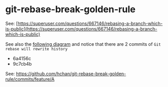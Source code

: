 # git-rebase-break-golden-rule
See: [https://superuser.com/questions/667146/rebasing-a-branch-which-is-public](https://superuser.com/questions/667146/rebasing-a-branch-which-is-public)

See also the [following diagram](gitLogOfFeatureA.png) and notice that there are 2 commits of
`Git rebase will rewrite history`
* 6a4156c
* 9c7cb4b

See: https://github.com/hchan/git-rebase-break-golden-rule/commits/feature/A
